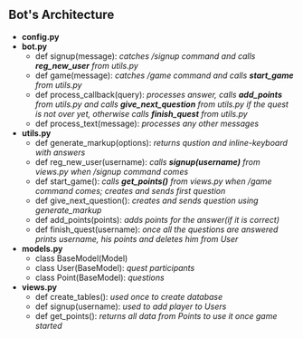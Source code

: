 <h2>Bot's Architecture</h2>
<ul>
    <li>
        <strong>config.py</strong>
    </li>
    <li>
        <strong>bot.py</strong>
        <ul>
            <li>def signup(message): <i>catches /signup command and calls <strong>reg_new_user</strong> from utils.py</i></li>
            <li>def game(message): <i>catches /game command and calls <strong>start_game</strong> from utils.py</i></li>
            <li>def process_callback(query): <i>processes answer, calls <strong>add_points</strong> from utils.py and 
                        calls <strong>give_next_question</strong> from utils.py if the quest is not over yet, 
                        otherwise calls <strong>finish_quest</strong> from utils.py</i></li>
            <li>def process_text(message): <i>processes any other messages</i></li>
        </ul>
    </li>
    <li>
        <strong>utils.py</strong>
        <ul>
            <li>def generate_markup(options): <i>returns qustion and inline-keyboard with answers</i></li>
            <li>def reg_new_user(username): <i>calls <strong>signup(username)</strong> from views.py when /signup command comes</i></li>
            <li>def start_game(): <i>calls <strong>get_points()</strong> from views.py when /game command comes;
                            creates and sends first question</i></li>
            <li>def give_next_question(): <i>creates and sends question using generate_markup</i></li>
            <li>def add_points(points): <i>adds points for the answer(if it is correct)</i></li>
            <li>def finish_quest(username): <i>once all the questions are answered prints username, 
                            his points and deletes him</strong> from User</i></li>
        </ul>
    </li>
    <li>
        <strong>models.py</strong>
        <ul>
            <li>class BaseModel(Model)</li>
            <li>class User(BaseModel): <i>quest participants</i></li>
            <li>class Point(BaseModel): <i>questions</i></li>
        </ul>
    </li>
    <li>
        <strong>views.py</strong>
        <ul>
            <li>def create_tables(): <i>used once to create database</i></li>
            <li>def signup(username): <i>used to add player to Users</i></li>
            <li>def get_points(): <i>returns all data from Points to use it once game started</i></li>
        </ul>
    </li>
</ul>